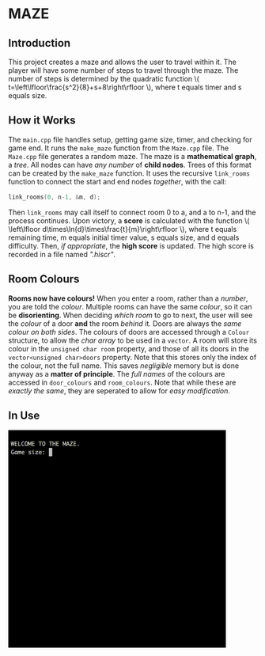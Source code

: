 # MAZE

<script type="text/javascript" src="http://cdn.mathjax.org/mathjax/latest/MathJax.js?config=TeX-AMS-MML_HTMLorMML"></script>

## Introduction

This project creates a maze and allows the user to travel within it.
The player will have some number of steps to travel through the maze.
The number of steps is determined by the quadratic function
\\( t=\left\lfloor\frac{s^2}{8}+s+8\right\rfloor \\),
where t equals timer and s equals size.

## How it Works

The `main.cpp` file handles setup, getting game size, timer, and checking for game end.
It runs the `make_maze` function from the `Maze.cpp` file.
The `Maze.cpp` file generates a random maze. The maze is a **mathematical graph**, a *tree*.
All nodes can have *any number* of **child nodes**.
Trees of this format can be created by the `make_maze` function.
It uses the recursive `link_rooms` function to connect the start and end nodes *together*, with the call:
```cpp
link_rooms(0, n-1, &m, d);
```
Then `link_rooms` may call itself to connect room 0 to a, and a to n-1, and the process continues.
Upon victory, a **score** is calculated with the function 
\\( \left\lfloor d\times\ln{d}\times\frac{t}{m}\right\rfloor \\),
where t equals remaining time, m equals initial timer value, s equals size, and d equals difficulty.
Then, *if appropriate*, the **high score** is updated.
The high score is recorded in a file named *".hiscr"*.

## Room Colours

**Rooms now have colours!**
When you enter a room, rather than a *number*, you are told the *colour*.
Multiple rooms can have the same *colour*, so it can be **disorienting**.
When deciding *which room* to go to next,
the user will see the *colour* of a door **and** the room *behind* it.
Doors are always the *same colour on both sides*.
The colours of doors are accessed through a `Colour` structure,
to allow the *char array* to be used in a `vector`.
A room will store its colour in the `unsigned char room` property,
and those of all its doors in the `vector<unsigned char>doors` property.
Note that this stores only the index of the colour, not the full name.
This saves *negligible* memory but is done anyway as a **matter of principle**.
The *full names* of the colours are accessed in `door_colours` and `room_colours`.
Note that while these are *exactly the same*,
they are seperated to allow for *easy modification*.

## In Use

![example GIF](example.gif "EXAMPLE")
